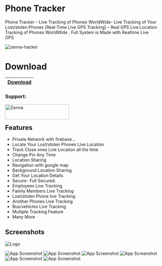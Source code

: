 
# Phone Tracker


Phone Tracker – Live Tracking of Phones WorldWide- Live Tracking of Your Lost/stolen Phones [Real-Time Live GPS Tracking] – Real GPS Live Location Tracking of Phones WorldWide . Full System is Made with Realtime Live GPS

<p align="left"> <img src="https://komarev.com/ghpvc/?username=zenna-hacker&label=Profile%20views&color=0e75b6&style=flat" alt="zenna-hacker" /> </p>

# Download
|[Download](https://telegram.me/+d7B9nU-M9KJiNzIx)
|:------------- |

<h3 align="left">Support:</h3>
<p><a href="https://www.buymeacoffee.com/Zenna"> <img align="left" src="https://cdn.buymeacoffee.com/buttons/v2/default-yellow.png" height="50" width="210" alt="Zenna" /></a></p><br><br>

## Features

- Private Network with firebase…
- Locate Your Lost/stolen Phones Live Location
- Track Close ones Live Location all the time
- Change Pin Any Time
- Location Sharing
- Navigation with google map
- Background Location Sharing
- Get Your Location Details
- Secure- Full Secured.
- Employees Live Tracking
- Family Members Live Tracking
- Lost/stolen Phone live Tracking
- Another Phones Live Tracking
- Bus/vehicles Live Tracking
- Multiple Tracking Feature
- Many More


## Screenshots

![Logo](https://github.com/zenna-hacker/Phone-Tracker/blob/main/screenshot/1.jpg?raw=true)


![App Screenshot](https://github.com/zenna-hacker/Phone-Tracker/blob/main/screenshot/4.jpg?raw=true)
![App Screenshot](https://github.com/zenna-hacker/Phone-Tracker/blob/main/screenshot/9.jpg?raw=true)
![App Screenshot](https://github.com/zenna-hacker/Phone-Tracker/blob/main/screenshot/5.jpg?raw=true)
![App Screenshot](https://github.com/zenna-hacker/Phone-Tracker/blob/main/screenshot/8.jpg?raw=true)
![App Screenshot](https://github.com/zenna-hacker/Phone-Tracker/blob/main/screenshot/15.jpg?raw=true)
![App Screenshot](https://github.com/zenna-hacker/Phone-Tracker/blob/main/screenshot/3.jpg?raw=true)
